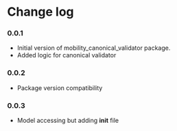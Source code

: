 # Change log

### 0.0.1
- Initial version of mobility_canonical_validator package.
- Added logic for canonical validator

### 0.0.2
- Package version compatibility

### 0.0.3
- Model accessing but adding __init__ file

